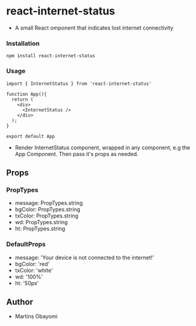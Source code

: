 # react-internet-status
- A small React omponent that indicates lost internet connectivity

### Installation
`npm install react-internet-status`

### Usage
`import { InternetStatus } from 'react-internet-status'`

```
function App(){
  return (
    <div>
      <InternetStatus />
    </div>
  );
}

export default App
```
- Render InternetStatus component, wrapped in any component, e.g the App Component. Then pass it's props as needed.

## Props

### PropTypes
<ul>
<li> message: PropTypes.string </li>
<li> bgColor: PropTypes.string </li>
<li> txColor: PropTypes.string </li>
<li> wd: PropTypes.string </li>
<li> ht: PropTypes.string </li>
</ul>

### DefaultProps
<ul>
<li> message: 'Your device is not connected to the internet!' </li>
<li> bgColor: 'red' </li>
<li> txColor: 'white' </li>
<li> wd: '100%' </li>
<li> ht: '50px' </li>
</ul>

## Author
- Martins Obayomi
